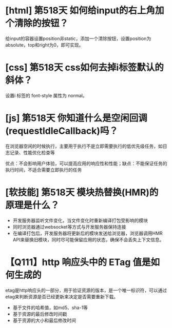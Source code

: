 # [html] 第518天 如何给input的右上角加个清除的按钮？

给input的容器设置position非static，添加一个清除按钮，设置position为absolute，top和right为0，即可实现。

# [css] 第518天 css如何去掉i标签默认的斜体？

设置i 标签的 font-style 属性为 normal。

# [js] 第518天 你知道什么是空闲回调(requestIdleCallback)吗？

在浏览器空闲的时候执行，主要用于执行不是立即需要执行的低优先级任务，如日志记录、性能优化检查等

优点：不会影响用户体验，可以提高应用的响应性和性能；缺点：不能保证任务的执行时间，不适合需要立即执行的任务

# [软技能] 第518天 模块热替换(HMR)的原理是什么？

- 开发服务器监听文件变化，当文件变化时重新编译打包受影响的模块
- 同时浏览器通过websocket等方式与开发服务器保持连接
- 在编译打包后，开发服务器将更新后的模块发送给浏览器，浏览器调用HMR API来替换旧模块，同时尽可能保留应用的状态，确保不会丢失上下文信息。

# 【Q111】http 响应头中的 ETag 值是如何生成的

etag是http响应头的一部分，用于验证资源的版本，是一个唯一标识符，可以通过etag来判断资源是否已经更新来决定是否需要重新下载。
- 基于文件的哈希值，如md5、sha-1等
- 基于资源的最后修改时间戳
- 基于资源的大小和最后修改时间
